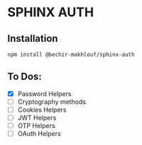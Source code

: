 # SPHINX AUTH

## Installation

```bash
npm install @bechir-makhlouf/sphinx-auth
```

## To Dos:

- [X] Password Helpers
- [ ] Cryptography methods
- [ ] Cookies Helpers
- [ ] JWT Helpers
- [ ] OTP Helpers
- [ ] OAuth Helpers
